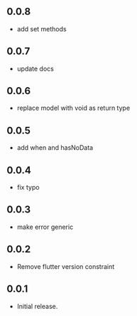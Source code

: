 ## 0.0.8

* add set methods

## 0.0.7

* update docs

## 0.0.6

* replace model with void as return type

## 0.0.5

* add when and hasNoData

## 0.0.4

* fix typo

## 0.0.3

* make error generic

## 0.0.2

* Remove flutter version constraint

## 0.0.1

* Initial release.
